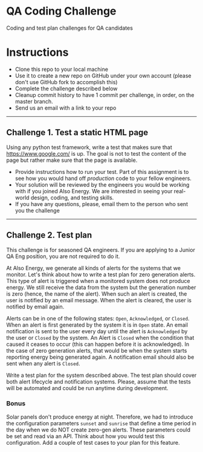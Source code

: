# QA Coding Challenge
Coding and test plan challenges for QA candidates

# Instructions
- Clone this repo to your local machine
- Use it to create a new repo on GitHub under your own account (please don't use GitHub fork to accomplish this)
- Complete the challenge described below
- Cleanup commit history to have 1 commit per challenge, in order, on the master branch.
- Send us an email with a link to your repo

___
## Challenge 1. Test a static HTML page
Using any python test framework, write a test that makes sure that https://www.google.com/ is up. The goal is not to test the content of the page but rather make sure that the page is available.

* Provide instructions how to run your test. Part of this assignment is to see how you would hand off *production* code to your fellow engineers.
* Your solution will be reviewed by the engineers you would be working with if you joined Also Energy. We are interested in seeing your real-world design, coding, and testing skills.
* If you have any questions, please, email them to the person who sent you the challenge

___
## Challenge 2. Test plan
This challenge is for seasoned QA engineers. If you are applying to a Junior QA Eng position, you are not required to do it.

At Also Energy, we generate all kinds of alerts for the systems that we monitor. Let's think about how to write a test plan for zero generation alerts. This type of alert is triggered when a monitored system does not produce energy. We still receive the data from the system but the generation number is zero (hence, the name of the alert). When such an alert is created, the user is notified by an email message. When the alert is cleared, the user is notified by email again.

Alerts can be in one of the following states: `Open`, `Acknowledged`, or `Closed`. When an alert is first generated by the system it is in `Open` state. An email notification is sent to the user every day until the alert is `Acknowledged` by the user or `Closed` by the system.  An Alert is `Closed` when the condition that caused it ceases to occur (this can happen before it is acknowledged). In the case of zero generation alerts, that would be when the system starts reporting energy being generated again. A notification email should also be sent when any alert is `Closed`. 

Write a test plan for the system described above. The test plan should cover both alert lifecycle and notification systems. Please, assume that the tests will be automated and could be run anytime during development.

### Bonus
Solar panels don't produce energy at night. Therefore, we had to introduce the configuration parameters `sunset` and `sunrise` that define a time period in the day when we do NOT create zero-gen alerts. These parameters could be set and read via an API. Think about how you would test this configuration. Add a couple of test cases to your plan for this feature.
